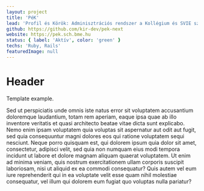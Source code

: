 ```yaml
---
layout: project
title: 'PéK'
lead: 'Profil és Körök: Adminisztrációs rendszer a Kollégium és SVIE számára.'
github: https://github.com/kir-dev/pek-next
website: https://pek.sch.bme.hu
status: { label: 'Aktív', color: 'green' }
techs: 'Ruby, Rails'
featuredImage: null
---
```


# Header

Template example.

Sed ut perspiciatis unde omnis iste natus error sit voluptatem accusantium doloremque laudantium, totam rem aperiam, eaque ipsa quae ab illo inventore veritatis et quasi architecto beatae vitae dicta sunt explicabo. Nemo enim ipsam voluptatem quia voluptas sit aspernatur aut odit aut fugit, sed quia consequuntur magni dolores eos qui ratione voluptatem sequi nesciunt. Neque porro quisquam est, qui dolorem ipsum quia dolor sit amet, consectetur, adipisci velit, sed quia non numquam eius modi tempora incidunt ut labore et dolore magnam aliquam quaerat voluptatem. Ut enim ad minima veniam, quis nostrum exercitationem ullam corporis suscipit laboriosam, nisi ut aliquid ex ea commodi consequatur? Quis autem vel eum iure reprehenderit qui in ea voluptate velit esse quam nihil molestiae consequatur, vel illum qui dolorem eum fugiat quo voluptas nulla pariatur?
